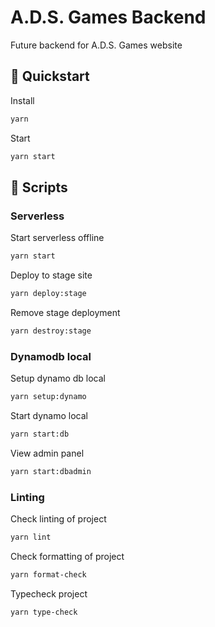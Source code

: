 # A.D.S. Games Backend

Future backend for A.D.S. Games website

## 🔧 Quickstart

Install

```bash
yarn
```

Start

```bash
yarn start
```

## 📝 Scripts

### Serverless

Start serverless offline

```bash
yarn start
```

Deploy to stage site

```bash
yarn deploy:stage
```

Remove stage deployment

```bash
yarn destroy:stage
```

### Dynamodb local

Setup dynamo db local

```bash
yarn setup:dynamo
```

Start dynamo local

```bash
yarn start:db
```

View admin panel

```bash
yarn start:dbadmin
```

### Linting

Check linting of project

```bash
yarn lint
```

Check formatting of project

```bash
yarn format-check
```

Typecheck project

```bash
yarn type-check
```
